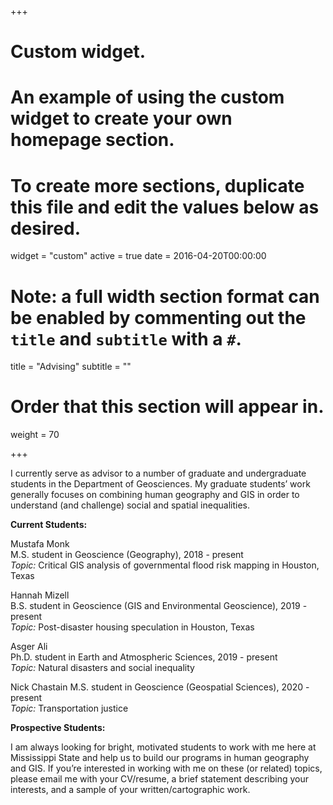 +++
# Custom widget.
# An example of using the custom widget to create your own homepage section.
# To create more sections, duplicate this file and edit the values below as desired.
widget = "custom"
active = true
date = 2016-04-20T00:00:00

# Note: a full width section format can be enabled by commenting out the `title` and `subtitle` with a `#`.
title = "Advising"
subtitle = ""

# Order that this section will appear in.
weight = 70

+++

I currently serve as advisor to a number of graduate and undergraduate students in the Department of Geosciences. My graduate students’ work generally focuses on combining human geography and GIS in order to understand (and challenge) social and spatial inequalities. 

__Current Students:__

Mustafa Monk  
M.S. student in Geoscience (Geography), 2018 - present  
_Topic:_ Critical GIS analysis of governmental flood risk mapping in Houston, Texas

Hannah Mizell  
B.S. student in Geoscience (GIS and Environmental Geoscience), 2019 - present  
_Topic:_ Post-disaster housing speculation in Houston, Texas 

Asger Ali  
Ph.D. student in Earth and Atmospheric Sciences, 2019 - present  
_Topic:_ Natural disasters and social inequality

Nick Chastain 
M.S. student in Geoscience (Geospatial Sciences), 2020 - present  
_Topic:_ Transportation justice

__Prospective Students:__

I am always looking for bright, motivated students to work with me here at Mississippi State and help us to build our programs in human geography and GIS. If you’re interested in working with me on these (or related) topics, please email me with your CV/resume, a brief statement describing your interests, and a sample of your written/cartographic work.
